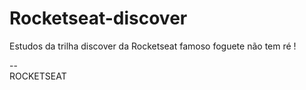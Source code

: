 # Rocketseat-discover
Estudos da trilha discover da Rocketseat
famoso foguete não tem ré !

--
<br>ROCKETSEAT</br>
